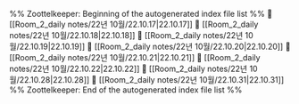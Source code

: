 %% Zoottelkeeper: Beginning of the autogenerated index file list  %%
📄 [[Room_2_daily notes/22년 10월/22.10.17|22.10.17]]
📄 [[Room_2_daily notes/22년 10월/22.10.18|22.10.18]]
📄 [[Room_2_daily notes/22년 10월/22.10.19|22.10.19]]
📄 [[Room_2_daily notes/22년 10월/22.10.20|22.10.20]]
📄 [[Room_2_daily notes/22년 10월/22.10.21|22.10.21]]
📄 [[Room_2_daily notes/22년 10월/22.10.22|22.10.22]]
📄 [[Room_2_daily notes/22년 10월/22.10.28|22.10.28]]
📄 [[Room_2_daily notes/22년 10월/22.10.31|22.10.31]]
%% Zoottelkeeper: End of the autogenerated index file list  %%

